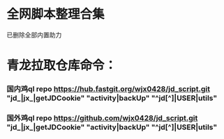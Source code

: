 # 全网脚本整理合集
已删除全部内置助力

# 青龙拉取仓库命令：
### 国内鸡ql repo  https://hub.fastgit.org/wjx0428/jd_script.git "jd_|jx_|getJDCookie" "activity|backUp" "^jd[^]|USER|utils"
### 国外鸡ql repo  https://github.com/wjx0428/jd_script.git "jd_|jx_|getJDCookie" "activity|backUp" "^jd[^]|USER|utils"
